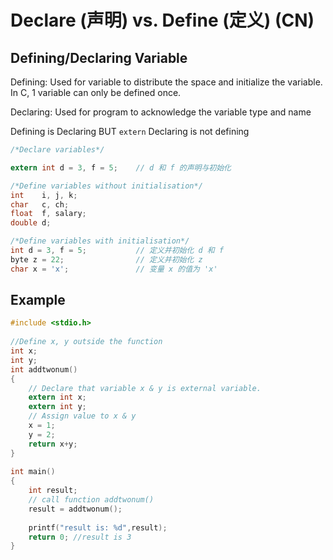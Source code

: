 # Declare \(声明\) vs. Define \(定义\) \(CN\)

## Defining/Declaring Variable

Defining: Used for variable to distribute the space and initialize the variable. In C, 1 variable can only be defined once.

Declaring: Used for program to acknowledge the variable type and name

Defining is Declaring BUT `extern` Declaring is not defining

```c
/*Declare variables*/

extern int d = 3, f = 5;    // d 和 f 的声明与初始化

/*Define variables without initialisation*/
int    i, j, k; 
char   c, ch;
float  f, salary;
double d;

/*Define variables with initialisation*/
int d = 3, f = 5;           // 定义并初始化 d 和 f
byte z = 22;                // 定义并初始化 z
char x = 'x';               // 变量 x 的值为 'x'
```

## Example

```c
#include <stdio.h>
 
//Define x, y outside the function
int x;
int y;
int addtwonum()
{
    // Declare that variable x & y is external variable.
    extern int x;
    extern int y;
    // Assign value to x & y
    x = 1;
    y = 2;
    return x+y;
}
 
int main()
{
    int result;
    // call function addtwonum()
    result = addtwonum();
    
    printf("result is: %d",result);
    return 0; //result is 3
}
```

